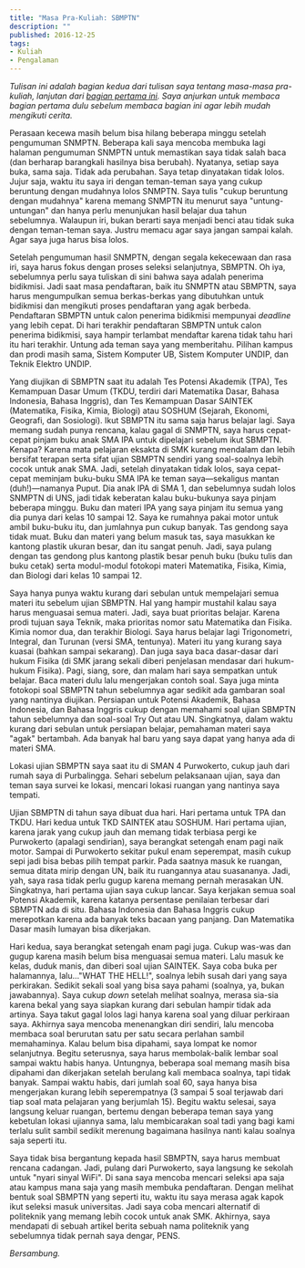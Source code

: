 ```yaml
---
title: "Masa Pra-Kuliah: SBMPTN"
description: ""
published: 2016-12-25
tags:
- Kuliah
- Pengalaman
---
```

_Tulisan ini adalah bagian kedua dari tulisan saya tentang masa-masa pra-kuliah, lanjutan dari [bagian pertama ini](https://riz.maulana.me/blog/2016/12/18/masa-pra-kuliah-snmptn/). Saya anjurkan untuk membaca bagian pertama dulu sebelum membaca bagian ini agar lebih mudah mengikuti cerita._

Perasaan kecewa masih belum bisa hilang beberapa minggu setelah pengumuman SNMPTN. Beberapa kali saya mencoba membuka lagi halaman pengumuman SNMPTN untuk memastikan saya tidak salah baca (dan berharap barangkali hasilnya bisa berubah). Nyatanya, setiap saya buka, sama saja. Tidak ada perubahan. Saya tetap dinyatakan tidak lolos. Jujur saja, waktu itu saya iri dengan teman-teman saya yang cukup beruntung dengan mudahnya lolos SNMPTN. Saya tulis "cukup beruntung dengan mudahnya" karena memang SNMPTN itu menurut saya "untung-untungan" dan hanya perlu menunjukan hasil belajar dua tahun sebelumnya. Walaupun iri, bukan berarti saya menjadi benci atau tidak suka dengan teman-teman saya. Justru memacu agar saya jangan sampai kalah. Agar saya juga harus bisa lolos.

Setelah pengumuman hasil SNMPTN, dengan segala kekecewaan dan rasa iri, saya harus fokus dengan proses seleksi selanjutnya, SBMPTN. Oh iya, sebelumnya perlu saya tuliskan di sini bahwa saya adalah penerima bidikmisi. Jadi saat masa pendaftaran, baik itu SNMPTN atau SBMPTN, saya harus mengumpulkan semua berkas-berkas yang dibutuhkan untuk bidikmisi dan mengikuti proses pendaftaran yang agak berbeda. Pendaftaran SBMPTN untuk calon penerima bidikmisi mempunyai _deadline_ yang lebih cepat. Di hari terakhir pendaftaran SBMPTN untuk calon penerima bidikmisi, saya hampir terlambat mendaftar karena tidak tahu hari itu hari terakhir. Untung ada teman saya yang memberitahu. Pilihan kampus dan prodi masih sama, Sistem Komputer UB, Sistem Komputer UNDIP, dan Teknik Elektro UNDIP.

Yang diujikan di SBMPTN saat itu adalah Tes Potensi Akademik (TPA), Tes Kemampuan Dasar Umum (TKDU, terdiri dari Matematika Dasar, Bahasa Indonesia, Bahasa Inggris), dan Tes Kemampuan Dasar SAINTEK (Matematika, Fisika, Kimia, Biologi) atau SOSHUM (Sejarah, Ekonomi, Geografi, dan Sosiologi). Ikut SBMPTN itu sama saja harus belajar lagi. Saya memang sudah punya rencana, kalau gagal di SNMPTN, saya harus cepat-cepat pinjam buku anak SMA IPA untuk dipelajari sebelum ikut SBMPTN. Kenapa? Karena mata pelajaran eksakta di SMK kurang mendalam dan lebih bersifat terapan serta sifat ujian SBMPTN sendiri yang soal-soalnya lebih cocok untuk anak SMA. Jadi, setelah dinyatakan tidak lolos, saya cepat-cepat meminjam buku-buku SMA IPA ke teman saya—sekaligus mantan (duh!)—namanya Puput. Dia anak IPA di SMA 1, dan sebelumnya sudah lolos SNMPTN di UNS, jadi tidak keberatan kalau buku-bukunya saya pinjam beberapa minggu. Buku dan materi IPA yang saya pinjam itu semua yang dia punya dari kelas 10 sampai 12. Saya ke rumahnya pakai motor untuk ambil buku-buku itu, dan jumlahnya pun cukup banyak. Tas gendong saya tidak muat. Buku dan materi yang belum masuk tas, saya masukkan ke kantong plastik ukuran besar, dan itu sangat penuh. Jadi, saya pulang dengan tas gendong plus kantong plastik besar penuh buku (buku tulis dan buku cetak) serta modul-modul fotokopi materi Matematika, Fisika, Kimia, dan Biologi dari kelas 10 sampai 12.

Saya hanya punya waktu kurang dari sebulan untuk mempelajari semua materi itu sebelum ujian SBMPTN. Hal yang hampir mustahil kalau saya harus menguasai semua materi. Jadi, saya buat prioritas belajar. Karena prodi tujuan saya Teknik, maka prioritas nomor satu Matematika dan Fisika. Kimia nomor dua, dan terakhir Biologi. Saya harus belajar lagi Trigonometri, Integral, dan Turunan (versi SMA, tentunya). Materi itu yang kurang saya kuasai (bahkan sampai sekarang). Dan juga saya baca dasar-dasar dari hukum Fisika (di SMK jarang sekali diberi penjelasan mendasar dari hukum-hukum Fisika). Pagi, siang, sore, dan malam hari saya sempatkan untuk belajar. Baca materi dulu lalu mengerjakan contoh soal. Saya juga minta fotokopi soal SBMPTN tahun sebelumnya agar sedikit ada gambaran soal yang nantinya diujikan. Persiapan untuk Potensi Akademik, Bahasa Indonesia, dan Bahasa Inggris cukup dengan memahami soal ujian SBMPTN tahun sebelumnya dan soal-soal Try Out atau UN. Singkatnya, dalam waktu kurang dari sebulan untuk persiapan belajar, pemahaman materi saya "agak" bertambah. Ada banyak hal baru yang saya dapat yang hanya ada di materi SMA.

Lokasi ujian SBMPTN saya saat itu di SMAN 4 Purwokerto, cukup jauh dari rumah saya di Purbalingga. Sehari sebelum pelaksanaan ujian, saya dan teman saya survei ke lokasi, mencari lokasi ruangan yang nantinya saya tempati.

Ujian SBMPTN di tahun saya dibuat dua hari. Hari pertama untuk TPA dan TKDU. Hari kedua untuk TKD SAINTEK atau SOSHUM. Hari pertama ujian, karena jarak yang cukup jauh dan memang tidak terbiasa pergi ke Purwokerto (apalagi sendirian), saya berangkat setengah enam pagi naik motor. Sampai di Purwokerto sekitar pukul enam seperempat, masih cukup sepi jadi bisa bebas pilih tempat parkir. Pada saatnya masuk ke ruangan, semua ditata mirip dengan UN, baik itu ruangannya atau suasananya. Jadi, yah, saya rasa tidak perlu gugup karena memang pernah merasakan UN. Singkatnya, hari pertama ujian saya cukup lancar. Saya kerjakan semua soal Potensi Akademik, karena katanya persentase penilaian terbesar dari SBMPTN ada di situ. Bahasa Indonesia dan Bahasa Inggris cukup merepotkan karena ada banyak teks bacaan yang panjang. Dan Matematika Dasar masih lumayan bisa dikerjakan.

Hari kedua, saya berangkat setengah enam pagi juga. Cukup was-was dan gugup karena masih belum bisa menguasai semua materi. Lalu masuk ke kelas, duduk manis, dan diberi soal ujian SAINTEK. Saya coba buka per halamannya, lalu..."WHAT THE HELL!", soalnya lebih susah dari yang saya perkirakan. Sedikit sekali soal yang bisa saya pahami (soalnya, ya, bukan jawabannya). Saya cukup _down_ setelah melihat soalnya, merasa sia-sia karena bekal yang saya siapkan kurang dari sebulan hampir tidak ada artinya. Saya takut gagal lolos lagi hanya karena soal yang diluar perkiraan saya. Akhirnya saya mencoba menenangkan diri sendiri, lalu mencoba membaca soal berurutan satu per satu secara perlahan sambil memahaminya. Kalau belum bisa dipahami, saya lompat ke nomor selanjutnya. Begitu seterusnya, saya harus membolak-balik lembar soal sampai waktu habis hanya. Untungnya, beberapa soal memang masih bisa dipahami dan dikerjakan setelah berulang kali membaca soalnya, tapi tidak banyak. Sampai waktu habis, dari jumlah soal 60, saya hanya bisa mengerjakan kurang lebih seperempatnya (3 sampai 5 soal terjawab dari tiap soal mata pelajaran yang berjumlah 15). Begitu waktu selesai, saya langsung keluar ruangan, bertemu dengan beberapa teman saya yang kebetulan lokasi ujiannya sama, lalu membicarakan soal tadi yang bagi kami terlalu sulit sambil sedikit merenung bagaimana hasilnya nanti kalau soalnya saja seperti itu.

Saya tidak bisa bergantung kepada hasil SBMPTN, saya harus membuat rencana cadangan. Jadi, pulang dari Purwokerto, saya langsung ke sekolah untuk "nyari sinyal WiFi". Di sana saya mencoba mencari seleksi apa saja atau kampus mana saja yang masih membuka pendaftaran. Dengan melihat bentuk soal SBMPTN yang seperti itu, waktu itu saya merasa agak kapok ikut seleksi masuk universitas. Jadi saya coba mencari alternatif di politeknik yang memang lebih cocok untuk anak SMK. Akhirnya, saya mendapati di sebuah artikel berita sebuah nama politeknik yang sebelumnya tidak pernah saya dengar, PENS.

_Bersambung._
